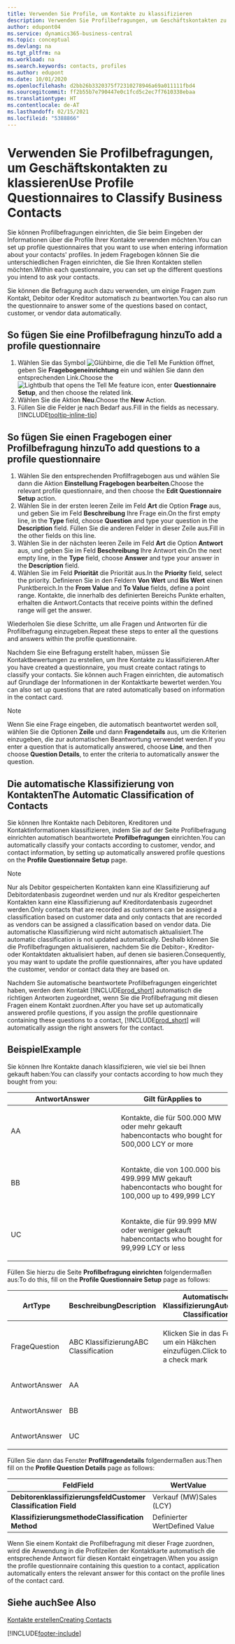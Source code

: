 ```yaml
---
title: Verwenden Sie Profile, um Kontakte zu klassifizieren
description: Verwenden Sie Profilbefragungen, um Geschäftskontakten zu klassieren
author: edupont04
ms.service: dynamics365-business-central
ms.topic: conceptual
ms.devlang: na
ms.tgt_pltfrm: na
ms.workload: na
ms.search.keywords: contacts, profiles
ms.author: edupont
ms.date: 10/01/2020
ms.openlocfilehash: d2bb26b3320375f72310278946a69a011111fbd4
ms.sourcegitcommit: ff2b55b7e790447e0c1fcd5c2ec7f7610338ebaa
ms.translationtype: HT
ms.contentlocale: de-AT
ms.lasthandoff: 02/15/2021
ms.locfileid: "5388866"
---
```

# <a name="use-profile-questionnaires-to-classify-business-contacts"></a><span data-ttu-id="13c59-103">Verwenden Sie Profilbefragungen, um Geschäftskontakten zu klassieren</span><span class="sxs-lookup"><span data-stu-id="13c59-103">Use Profile Questionnaires to Classify Business Contacts</span></span>
<span data-ttu-id="13c59-104">Sie können Profilbefragungen einrichten, die Sie beim Eingeben der Informationen über die Profile Ihrer Kontakte verwenden möchten.</span><span class="sxs-lookup"><span data-stu-id="13c59-104">You can set up profile questionnaires that you want to use when entering information about your contacts' profiles.</span></span> <span data-ttu-id="13c59-105">In jedem Fragebogen können Sie die unterschiedlichen Fragen einrichten, die Sie Ihren Kontakten stellen möchten.</span><span class="sxs-lookup"><span data-stu-id="13c59-105">Within each questionnaire, you can set up the different questions you intend to ask your contacts.</span></span>  

<span data-ttu-id="13c59-106">Sie können die Befragung auch dazu verwenden, um einige Fragen zum Kontakt, Debitor oder Kreditor automatisch zu beantworten.</span><span class="sxs-lookup"><span data-stu-id="13c59-106">You can also run the questionnaire to answer some of the questions based on contact, customer, or vendor data automatically.</span></span>  

## <a name="to-add-a-profile-questionnaire"></a><span data-ttu-id="13c59-107">So fügen Sie eine Profilbefragung hinzu</span><span class="sxs-lookup"><span data-stu-id="13c59-107">To add a profile questionnaire</span></span>
1.  <span data-ttu-id="13c59-108">Wählen Sie das Symbol ![Glühbirne, die die Tell Me Funktion öffnet](media/ui-search/search_small.png "Tell Me-Funktion"), geben Sie **Fragebogeneinrichtung** ein und wählen Sie dann den entsprechenden Link.</span><span class="sxs-lookup"><span data-stu-id="13c59-108">Choose the ![Lightbulb that opens the Tell Me feature](media/ui-search/search_small.png "Tell me what you want to do") icon, enter **Questionnaire Setup**, and then choose the related link.</span></span>  
2.  <span data-ttu-id="13c59-109">Wählen Sie die Aktion **Neu**.</span><span class="sxs-lookup"><span data-stu-id="13c59-109">Choose the **New** Action.</span></span>  
3.  <span data-ttu-id="13c59-110">Füllen Sie die Felder je nach Bedarf aus.</span><span class="sxs-lookup"><span data-stu-id="13c59-110">Fill in the fields as necessary.</span></span> [!INCLUDE[tooltip-inline-tip](includes/tooltip-inline-tip_md.md)]  

## <a name="to-add-questions-to-a-profile-questionnaire"></a><span data-ttu-id="13c59-111">So fügen Sie einen Fragebogen einer Profilbefragung hinzu</span><span class="sxs-lookup"><span data-stu-id="13c59-111">To add questions to a profile questionnaire</span></span>
1.  <span data-ttu-id="13c59-112">Wählen Sie den entsprechenden Profilfragebogen aus und wählen Sie dann die Aktion **Einstellung Fragebogen bearbeiten**.</span><span class="sxs-lookup"><span data-stu-id="13c59-112">Choose the relevant profile questionnaire, and then choose the **Edit Questionnaire Setup** action.</span></span>  
2.  <span data-ttu-id="13c59-113">Wählen Sie in der ersten leeren Zeile im Feld **Art** die Option **Frage** aus, und geben Sie im Feld **Beschreibung** Ihre Frage ein.</span><span class="sxs-lookup"><span data-stu-id="13c59-113">On the first empty line, in the **Type** field, choose **Question** and type your question in the **Description** field.</span></span> <span data-ttu-id="13c59-114">Füllen Sie die anderen Felder in dieser Zeile aus.</span><span class="sxs-lookup"><span data-stu-id="13c59-114">Fill in the other fields on this line.</span></span>  
3.  <span data-ttu-id="13c59-115">Wählen Sie in der nächsten leeren Zeile im Feld **Art** die Option **Antwort** aus, und geben Sie im Feld **Beschreibung** Ihre Antwort ein.</span><span class="sxs-lookup"><span data-stu-id="13c59-115">On the next empty line, in the **Type** field, choose **Answer** and type your answer in the **Description** field.</span></span>  
4.  <span data-ttu-id="13c59-116">Wählen Sie im Feld **Priorität** die Priorität aus.</span><span class="sxs-lookup"><span data-stu-id="13c59-116">In the **Priority** field, select the priority.</span></span> <span data-ttu-id="13c59-117">Definieren Sie in den Feldern **Von Wert** und **Bis Wert** einen Punktbereich.</span><span class="sxs-lookup"><span data-stu-id="13c59-117">In the **From Value** and **To Value** fields, define a point range.</span></span> <span data-ttu-id="13c59-118">Kontakte, die innerhalb des definierten Bereichs Punkte erhalten, erhalten die Antwort.</span><span class="sxs-lookup"><span data-stu-id="13c59-118">Contacts that receive points within the defined range will get the answer.</span></span>  

<span data-ttu-id="13c59-119">Wiederholen Sie diese Schritte, um alle Fragen und Antworten für die Profilbefragung einzugeben.</span><span class="sxs-lookup"><span data-stu-id="13c59-119">Repeat these steps to enter all the questions and answers within the profile questionnaire.</span></span>

<span data-ttu-id="13c59-120">Nachdem Sie eine Befragung erstellt haben, müssen Sie Kontaktbewertungen zu erstellen, um Ihre Kontakte zu klassifizieren.</span><span class="sxs-lookup"><span data-stu-id="13c59-120">After you have created a questionnaire, you must create contact ratings to classify your contacts.</span></span> <span data-ttu-id="13c59-121">Sie können auch Fragen einrichten, die automatisch auf Grundlage der Informationen in der Kontaktkarte bewertet werden.</span><span class="sxs-lookup"><span data-stu-id="13c59-121">You can also set up questions that are rated automatically based on information in the contact card.</span></span>  

> [!NOTE]
> <span data-ttu-id="13c59-122">Wenn Sie eine Frage eingeben, die automatisch beantwortet werden soll, wählen Sie die Optionen <STRONG>Zeile</STRONG> und dann <STRONG>Fragendetails</STRONG> aus, um die Kriterien einzugeben, die zur automatischen Beantwortung verwendet werden.</span><span class="sxs-lookup"><span data-stu-id="13c59-122">If you enter a question that is automatically answered, choose <STRONG>Line</STRONG>, and then choose <STRONG>Question Details</STRONG>, to enter the criteria to automatically answer the question.</span></span>

## <a name="the-automatic-classification-of-contacts"></a><span data-ttu-id="13c59-123">Die automatische Klassifizierung von Kontakten</span><span class="sxs-lookup"><span data-stu-id="13c59-123">The Automatic Classification of Contacts</span></span>
<span data-ttu-id="13c59-124">Sie können Ihre Kontakte nach Debitoren, Kreditoren und Kontaktinformationen klassifizieren, indem Sie auf der Seite Profilbefragung einrichten automatisch beantwortete **Profilbefragungen** einrichten.</span><span class="sxs-lookup"><span data-stu-id="13c59-124">You can automatically classify your contacts according to customer, vendor, and contact information, by setting up automatically answered profile questions on the **Profile Questionnaire Setup** page.</span></span>  

> [!NOTE]
> <span data-ttu-id="13c59-125">Nur als Debitor gespeicherten Kontakten kann eine Klassifizierung auf Debitordatenbasis zugeordnet werden und nur als Kreditor gespeicherten Kontakten kann eine Klassifizierung auf Kreditordatenbasis zugeordnet werden.</span><span class="sxs-lookup"><span data-stu-id="13c59-125">Only contacts that are recorded as customers can be assigned a classification based on customer data and only contacts that are recorded as vendors can be assigned a classification based on vendor data.</span></span> <span data-ttu-id="13c59-126">Die automatische Klassifizierung wird nicht automatisch aktualisiert.</span><span class="sxs-lookup"><span data-stu-id="13c59-126">The automatic classification is not updated automatically.</span></span> <span data-ttu-id="13c59-127">Deshalb können Sie die Profilbefragungen aktualisieren, nachdem Sie die Debitor-, Kreditor- oder Kontaktdaten aktualisiert haben, auf denen sie basieren.</span><span class="sxs-lookup"><span data-stu-id="13c59-127">Consequently, you may want to update the profile questionnaires, after you have updated the customer, vendor or contact data they are based on.</span></span>  

<span data-ttu-id="13c59-128">Nachdem Sie automatische beantwortete Profilbefragungen eingerichtet haben, werden dem Kontakt [!INCLUDE[prod_short](includes/prod_short.md)] automatisch die richtigen Antworten zugeordnet, wenn Sie die Profilbefragung mit diesen Fragen einem Kontakt zuordnen.</span><span class="sxs-lookup"><span data-stu-id="13c59-128">After you have set up automatically answered profile questions, if you assign the profile questionnaire containing these questions to a contact, [!INCLUDE[prod_short](includes/prod_short.md)] will automatically assign the right answers for the contact.</span></span>  

## <a name="example"></a><span data-ttu-id="13c59-129">Beispiel</span><span class="sxs-lookup"><span data-stu-id="13c59-129">Example</span></span>
<span data-ttu-id="13c59-130">Sie können Ihre Kontakte danach klassifizieren, wie viel sie bei Ihnen gekauft haben:</span><span class="sxs-lookup"><span data-stu-id="13c59-130">You can classify your contacts according to how much they bought from you:</span></span>

<table>
<colgroup>
<col style="width: 50%" />
<col style="width: 50%" />
</colgroup>
<thead>
<tr class="header">
<th><span data-ttu-id="13c59-131"><strong>Antwort</strong></span><span class="sxs-lookup"><span data-stu-id="13c59-131"><strong>Answer</strong></span></span></th>
<th><span data-ttu-id="13c59-132"><strong>Gilt für</strong></span><span class="sxs-lookup"><span data-stu-id="13c59-132"><strong>Applies to</strong></span></span></th>
</tr>
</thead>
<tbody>
<tr class="odd">
<td><p><span data-ttu-id="13c59-133">A</span><span class="sxs-lookup"><span data-stu-id="13c59-133">A</span></span></p></td>
<td><p><span data-ttu-id="13c59-134">Kontakte, die für 500.000 MW oder mehr gekauft haben</span><span class="sxs-lookup"><span data-stu-id="13c59-134">contacts who bought for 500,000 LCY or more</span></span></p></td>
</tr>
<tr class="even">
<td><p><span data-ttu-id="13c59-135">B</span><span class="sxs-lookup"><span data-stu-id="13c59-135">B</span></span></p></td>
<td><p><span data-ttu-id="13c59-136">Kontakte, die von 100.000 bis 499.999 MW gekauft haben</span><span class="sxs-lookup"><span data-stu-id="13c59-136">contacts who bought for 100,000 up to 499,999 LCY</span></span></p></td>
</tr>
<tr class="odd">
<td><p><span data-ttu-id="13c59-137">U</span><span class="sxs-lookup"><span data-stu-id="13c59-137">C</span></span></p></td>
<td><p><span data-ttu-id="13c59-138">Kontakte, die für 99.999 MW oder weniger gekauft haben</span><span class="sxs-lookup"><span data-stu-id="13c59-138">contacts who bought for 99,999 LCY or less</span></span></p></td>
</tr>
</tbody>
</table>

<span data-ttu-id="13c59-139">Füllen Sie hierzu die Seite **Profilbefragung einrichten** folgendermaßen aus:</span><span class="sxs-lookup"><span data-stu-id="13c59-139">To do this, fill on the **Profile Questionnaire Setup** page as follows:</span></span>


<table>
<colgroup>
<col style="width: 20%" />
<col style="width: 20%" />
<col style="width: 20%" />
<col style="width: 20%" />
<col style="width: 20%" />
</colgroup>
<thead>
<tr class="header">
<th><span data-ttu-id="13c59-140"><strong>Art</strong></span><span class="sxs-lookup"><span data-stu-id="13c59-140"><strong>Type</strong></span></span></th>
<th><span data-ttu-id="13c59-141"><strong>Beschreibung</strong></span><span class="sxs-lookup"><span data-stu-id="13c59-141"><strong>Description</strong></span></span></th>
<th><span data-ttu-id="13c59-142"><strong>Automatische Klassifizierung</strong></span><span class="sxs-lookup"><span data-stu-id="13c59-142"><strong>Automatic Classification</strong></span></span></th>
<th><span data-ttu-id="13c59-143"><strong>Von Wert</strong></span><span class="sxs-lookup"><span data-stu-id="13c59-143"><strong>From Value</strong></span></span></th>
<th><span data-ttu-id="13c59-144"><strong>Bis Wert</strong></span><span class="sxs-lookup"><span data-stu-id="13c59-144"><strong>To Value</strong></span></span></th>
</tr>
</thead>
<tbody>
<tr class="odd">
<td><p><span data-ttu-id="13c59-145">Frage</span><span class="sxs-lookup"><span data-stu-id="13c59-145">Question</span></span></p></td>
<td><p><span data-ttu-id="13c59-146">ABC Klassifizierung</span><span class="sxs-lookup"><span data-stu-id="13c59-146">ABC Classification</span></span></p></td>
<td><p><span data-ttu-id="13c59-147">Klicken Sie in das Feld, um ein Häkchen einzufügen.</span><span class="sxs-lookup"><span data-stu-id="13c59-147">Click to insert a check mark</span></span></p></td>
<td><p> </p></td>
<td><p> </p></td>
</tr>
<tr class="even">
<td><p><span data-ttu-id="13c59-148">Antwort</span><span class="sxs-lookup"><span data-stu-id="13c59-148">Answer</span></span></p></td>
<td><p><span data-ttu-id="13c59-149">A</span><span class="sxs-lookup"><span data-stu-id="13c59-149">A</span></span></p></td>
<td><p> </p></td>
<td><p><span data-ttu-id="13c59-150">500.000</span><span class="sxs-lookup"><span data-stu-id="13c59-150">500,000</span></span></p></td>
<td><p> </p></td>
</tr>
<tr class="odd">
<td><p><span data-ttu-id="13c59-151">Antwort</span><span class="sxs-lookup"><span data-stu-id="13c59-151">Answer</span></span></p></td>
<td><p><span data-ttu-id="13c59-152">B</span><span class="sxs-lookup"><span data-stu-id="13c59-152">B</span></span></p></td>
<td><p> </p></td>
<td><p><span data-ttu-id="13c59-153">100,000</span><span class="sxs-lookup"><span data-stu-id="13c59-153">100,000</span></span></p></td>
<td><p><span data-ttu-id="13c59-154">499,999</span><span class="sxs-lookup"><span data-stu-id="13c59-154">499,999</span></span></p></td>
</tr>
<tr class="even">
<td><p><span data-ttu-id="13c59-155">Antwort</span><span class="sxs-lookup"><span data-stu-id="13c59-155">Answer</span></span></p></td>
<td><p><span data-ttu-id="13c59-156">U</span><span class="sxs-lookup"><span data-stu-id="13c59-156">C</span></span></p></td>
<td><p> </p></td>
<td><p> </p></td>
<td><p><span data-ttu-id="13c59-157">99,999</span><span class="sxs-lookup"><span data-stu-id="13c59-157">99,999</span></span></p></td>
</tr>
</tbody>
</table>

<span data-ttu-id="13c59-158">Füllen Sie dann das Fenster **Profilfragendetails** folgendermaßen aus:</span><span class="sxs-lookup"><span data-stu-id="13c59-158">Then fill on the **Profile Question Details** page as follows:</span></span>
<table>
<colgroup>
<col style="width: 50%" />
<col style="width: 50%" />
</colgroup>
<thead>
<tr class="header">
<th><span data-ttu-id="13c59-159"><strong>Feld</strong></span><span class="sxs-lookup"><span data-stu-id="13c59-159"><strong>Field</strong></span></span></th>
<th><span data-ttu-id="13c59-160"><strong>Wert</strong></span><span class="sxs-lookup"><span data-stu-id="13c59-160"><strong>Value</strong></span></span></th>
</tr>
</thead>
<tbody>
<tr>
<td><span data-ttu-id="13c59-161"><strong>Debitorenklassifizierungsfeld</strong></span><span class="sxs-lookup"><span data-stu-id="13c59-161"><strong>Customer Classification Field</strong></span></span></td>
<td><span data-ttu-id="13c59-162"><emphasis>Verkauf (MW)</emphasis></span><span class="sxs-lookup"><span data-stu-id="13c59-162"><emphasis>Sales (LCY)</emphasis></span></span></td>
</tr>
<tr>
<td><span data-ttu-id="13c59-163"><strong>Klassifizierungsmethode</strong></span><span class="sxs-lookup"><span data-stu-id="13c59-163"><strong>Classification Method</strong></span></span></td>
<td><span data-ttu-id="13c59-164"><emphasis>Definierter Wert</emphasis></span><span class="sxs-lookup"><span data-stu-id="13c59-164"><emphasis>Defined Value</emphasis></span></span></td>
</tr>
</tbody>
</table>

<span data-ttu-id="13c59-165">Wenn Sie einem Kontakt die Profilbefragung mit dieser Frage zuordnen, wird die Anwendung in die Profilzeilen der Kontaktkarte automatisch die entsprechende Antwort für diesen Kontakt eingetragen.</span><span class="sxs-lookup"><span data-stu-id="13c59-165">When you assign the profile questionnaire containing this question to a contact, application automatically enters the relevant answer for this contact on the profile lines of the contact card.</span></span>

## <a name="see-also"></a><span data-ttu-id="13c59-166">Siehe auch</span><span class="sxs-lookup"><span data-stu-id="13c59-166">See Also</span></span>
[<span data-ttu-id="13c59-167">Kontakte erstellen</span><span class="sxs-lookup"><span data-stu-id="13c59-167">Creating Contacts</span></span>](marketing-create-contact-companies.md)  


[!INCLUDE[footer-include](includes/footer-banner.md)]